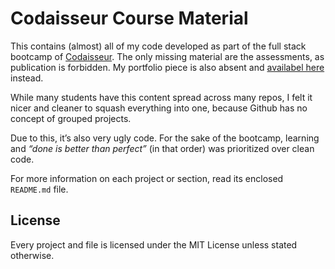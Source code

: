 # Codaisseur Course Material
This contains (almost) all of my code developed as part of the full stack bootcamp of [Codaisseur](https://codaisseur.com/). The only missing material are the assessments, as publication is forbidden. My portfolio piece is also absent and [availabel here]() instead.

While many students have this content spread across many repos, I felt it nicer and cleaner to squash everything into one, because Github has no concept of grouped projects.

Due to this, it’s also very ugly code. For the sake of the bootcamp, learning and *“done is better than perfect”* (in that order) was prioritized over clean code.

For more information on each project or section, read its enclosed ``README.md`` file.

## License
Every project and file is licensed under the MIT License unless stated otherwise.